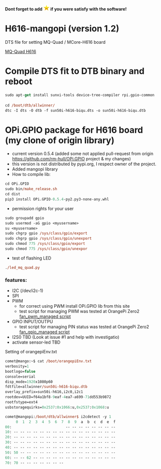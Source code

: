**Dont forget to add ![/image/star.png](https://github.com/mamin27/ecomet_i2c_raspberry_tools/blob/master/python_test_scripts/display/images/star.png) if you were satisfy with the software!**

# H616-mangopi (version 1.2)
DTS file for setting MQ-Quad / MCore-H616 board

[MQ-Quad H616](https://mangopi.org/mqquad)
# Compile DTS fit to DTB binary and reboot

```ps
sudo apt-get install sunxi-tools device-tree-compiler rpi.gpio-common

cd /boot/dtb/allwinner/
dtc -I dts -O dtb -f sun50i-h616-biqu.dts -o sun50i-h616-biqu.dtb
```
# OPi.GPIO package for H616 board (my clone of origin library)
* current version 0.5.4 (added some not applied pull-request from origin https://github.com/rm-hull/OPi.GPIO project & my changes)
* this version is not distributed by pypi.org, I respect owner of the project.
* Added mangopi library
* How to compile lib:
```ps
cd OPi.GPIO
sudo bin/make_release.sh
cd dist
pip3 install OPi.GPIO-0.5.4-py2.py3-none-any.whl
```
* permission rights for your user
```ps
sudo groupadd gpio
sudo usermod -aG gpio <myusername>
su <myusername>
sudo chgrp gpio /sys/class/gpio/export
sudo chgrp gpio /sys/class/gpio/unexport
sudo chmod 775 /sys/class/gpio/export
sudo chmod 775 /sys/class/gpio/unexpor
```

* test of flashing LED
```ps
./led_mq_quad.py
```

### features:
* I2C (/dev/i2c-1)
* SPI
* PWM
  - for correct using PWM install OPi.GPIO lib from this site
  - test script for managing PWM was tested at OrangePi Zero2 [fan_pwm_managed script](https://github.com/mamin27/H616-mangopi/tree/main/test_scripts/orangepi/zero2)
* GPIO INPUT/OUTPU
  - test script for managing PIN status was tested at OrangePi Zero2 [fan_gpio_managed script](https://github.com/mamin27/H616-mangopi/tree/main/test_scripts/orangepi/zero2)
* I2S0 TBD (Look at issue #1 and help with investigatio)
* activate sensor-led TBD

Setting of orangepiEnv.txt
```ps
comet@mango:~$ cat /boot/orangepiEnv.txt
verbosity=1
bootlogo=false
console=serial
disp_mode=1920x1080p60
fdtfile=allwinner/sun50i-h616-biqu.dtb
overlay_prefix=sun50i-h616,i2c0,i2c1
rootdev=UUID=f64a1bf8-9eaf-4ea7-a699-71dd553b9872
rootfstype=ext4
usbstoragequirks=0x2537:0x1066:u,0x2537:0x1068:u
```

```ps
comet@mangopi:/boot/dtb/allwinner$ i2cdetect -y 1
     0  1  2  3  4  5  6  7  8  9  a  b  c  d  e  f
00:                         -- -- -- -- -- -- -- --
10: -- -- -- -- -- -- -- -- -- -- -- -- -- -- -- --
20: -- -- -- -- -- -- -- -- -- -- -- -- -- -- -- --
30: -- -- -- -- -- -- -- -- -- -- -- -- -- -- -- --
40: -- -- -- -- -- -- -- -- -- -- -- -- -- -- -- --
50: 50 -- -- -- -- -- -- -- -- -- -- -- -- -- -- --
60: -- -- 62 -- -- -- -- -- -- -- -- -- -- -- -- --
70: 70 -- -- -- -- -- -- --
```
